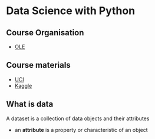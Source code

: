# Data Science with Python

## Course Organisation

- [OLE](https://ole.unibz.it/course/view.php?id=10888)

## Course materials

- [UCI](https://archive.ics.uci.edu/ml/index.php)
- [Kaggle](https://www.kaggle.com/)

## What is data

A dataset is a collection of data objects and their attributes

- an **attribute** is a property or characteristic of an object


